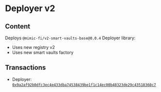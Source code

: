 # Deployer v2

## Content

Deploys `@mimic-fi/v2-smart-vaults-base@0.0.4` Deployer library:
- Uses new registry v2
- Uses new smart vaults factory

## Transactions

- Deployer: [`0x9a2af92b0dfc3ec4e433dba74538439be1f1c14ec00b48323de29c43518360c7`](https://etherscan.io/tx/0x9a2af92b0dfc3ec4e433dba74538439be1f1c14ec00b48323de29c43518360c7)
